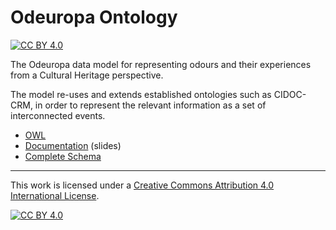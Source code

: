 # Odeuropa Ontology
 [![CC BY 4.0][cc-by-shield]][cc-by]

The Odeuropa data model for representing odours and their experiences from a Cultural Heritage perspective.

The model re-uses and extends established ontologies such as CIDOC-CRM, in order to represent the relevant information as a set of interconnected events.

- [OWL](./odeuropa-ontology.owl)
- [Documentation](https://docs.google.com/presentation/d/1BNAscfV7JodhNAo-zgc7qkQQgUMSESdnE8EAxJuUO5I) (slides)
- [Complete Schema](https://docs.google.com/presentation/d/1vDzgM4i7AZScEmRpB_CVK60TtYv4qp333MlZVGAAp3Q)

----------

This work is licensed under a
[Creative Commons Attribution 4.0 International License][cc-by].

[![CC BY 4.0][cc-by-image]][cc-by]

[cc-by]: http://creativecommons.org/licenses/by/4.0/
[cc-by-image]: https://i.creativecommons.org/l/by/4.0/88x31.png
[cc-by-shield]: https://img.shields.io/badge/License-CC%20BY%204.0-lightgrey.svg
